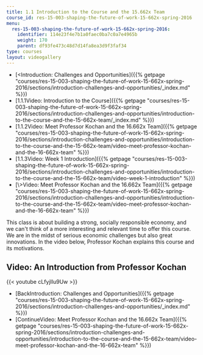 ```yaml
---
title: 1.1 Introduction to the Course and the 15.662x Team
course_id: res-15-003-shaping-the-future-of-work-15-662x-spring-2016
menu:
  res-15-003-shaping-the-future-of-work-15-662x-spring-2016:
    identifier: 114e23f4e7b1a0faec0ba7c0a7e4965b
    weight: 170
    parent: df93fe473c48d7d14fa8ea3d9f3faf34
type: courses
layout: videogallery
---
```

*   [<Introduction: Challenges and Opportunities]({{% getpage "courses/res-15-003-shaping-the-future-of-work-15-662x-spring-2016/sections/introduction-challenges-and-opportunities/_index.md" %}})
*   [1.1.1Video: Introduction to the Course]({{% getpage "courses/res-15-003-shaping-the-future-of-work-15-662x-spring-2016/sections/introduction-challenges-and-opportunities/introduction-to-the-course-and-the-15-662x-team/_index.md" %}})
*   [1.1.2Video: Meet Professor Kochan and the 16.662x Team]({{% getpage "courses/res-15-003-shaping-the-future-of-work-15-662x-spring-2016/sections/introduction-challenges-and-opportunities/introduction-to-the-course-and-the-15-662x-team/video-meet-professor-kochan-and-the-16-662x-team" %}})
*   [1.1.3Video: Week 1 Introduction]({{% getpage "courses/res-15-003-shaping-the-future-of-work-15-662x-spring-2016/sections/introduction-challenges-and-opportunities/introduction-to-the-course-and-the-15-662x-team/video-week-1-introduction" %}})
*   [\\>Video: Meet Professor Kochan and the 16.662x Team]({{% getpage "courses/res-15-003-shaping-the-future-of-work-15-662x-spring-2016/sections/introduction-challenges-and-opportunities/introduction-to-the-course-and-the-15-662x-team/video-meet-professor-kochan-and-the-16-662x-team" %}})

This class is about building a strong, socially responsible economy, and we can't think of a more interesting and relevant time to offer this course. We are in the midst of serious economic challenges but also great innovations. In the video below, Professor Kochan explains this course and its motivations.

Video: An Introduction from Professor Kochan
--------------------------------------------

{{< youtube cLfyjIlu9Uw >}}

*   [BackIntroduction: Challenges and Opportunities]({{% getpage "courses/res-15-003-shaping-the-future-of-work-15-662x-spring-2016/sections/introduction-challenges-and-opportunities/_index.md" %}})
*   [ContinueVideo: Meet Professor Kochan and the 16.662x Team]({{% getpage "courses/res-15-003-shaping-the-future-of-work-15-662x-spring-2016/sections/introduction-challenges-and-opportunities/introduction-to-the-course-and-the-15-662x-team/video-meet-professor-kochan-and-the-16-662x-team" %}})